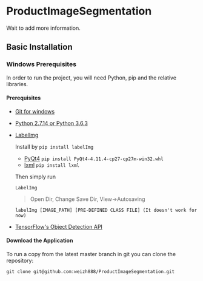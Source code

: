 # ProductImageSegmentation
Wait to add more information.

## Basic Installation

### Windows Prerequisites

In order to run the project, you will need Python, pip and the relative libraries.

#### Prerequisites

  - [Git for windows](https://git-for-windows.github.io/)
  - [Python 2.7.14 or Python 3.6.3](https://www.python.org/downloads/)
  - [LabelImg](https://github.com/tzutalin/labelImg)

    Install by `pip install labelImg`
      - [PyQt4](https://www.riverbankcomputing.com/software/pyqt/download)
        `pip install PyQt4-4.11.4-cp27-cp27m-win32.whl`
      - [lxml](http://lxml.de/installation.html)
        `pip install lxml`

      Then simply run
      ```
      LabelImg
      ```
      > Open Dir, Change Save Dir, View->Autosaving
      ```
      labelImg [IMAGE_PATH] [PRE-DEFINED CLASS FILE] (It doesn't work for now)
      ```
  - [TensorFlow's Object Detection API](https://github.com/tensorflow/models/tree/master/research/object_detection)

#### Download the Application

To run a copy from the latest master branch in git you can clone the repository:

```
git clone git@github.com:weizh888/ProductImageSegmentation.git
```
